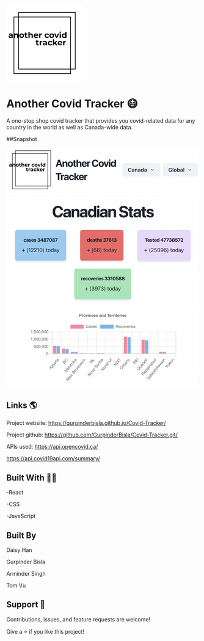 
![COVID-19 Tracker](/docs/covidlogo.png)
# Another Covid Tracker 😷


A one-stop shop covid tracker that provides you covid-related data for any country in the world as well as Canada-wide data. 

##Snapshot

![COVID-19 Tracker](/docs/covidsite.png)

## Links 🌎
Project website: https://gurpinderbisla.github.io/Covid-Tracker/

Project github: https://github.com/GurpinderBisla/Covid-Tracker.git/

APIs used: https://api.opencovid.ca/

https://api.covid19api.com/summary/

## Built With 👩‍💻
-React

-CSS

-JavaScript

## Built By
Daisy Han

Gurpinder Bisla

Arminder Singh

Tom Vu

## Support 🤝 

Contributions, issues, and feature requests are welcome!

Give a ⭐️ if you like this project!
